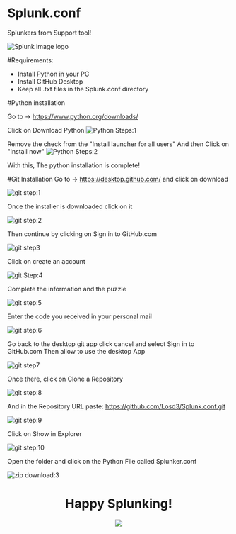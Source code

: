 # Splunk.conf
Splunkers from Support tool! 

![Splunk image logo](Images/5QoXjjQ.jpg)

#Requirements:
- Install Python in your PC 
- Install GitHub Desktop
- Keep all .txt files in the Splunk.conf directory 

#Python installation 

Go to -> https://www.python.org/downloads/

Click on Download Python 
![Python Steps:1](Images/py1.PNG)

Remove the check from the "Install launcher for all users" And then Click on "Install now" 
![Python Steps:2](Images/py2.PNG)

With this, The python installation is complete! 

#Git Installation
Go to -> https://desktop.github.com/  and click on download 

![git step:1](Images/git1.PNG)

Once the installer is downloaded click on it

![git step:2](Images/git2.PNG)

Then continue by clicking on Sign in to GitHub.com 

![git step3](Images/git3.PNG)

Click on create an account

![git Step:4](Images/git4.PNG)

Complete the information and the puzzle 

![git step:5](Images/git5.PNG)

Enter the code you received in your personal mail

![git step:6](Images/git6.PNG)

Go back to the desktop git app click cancel and select Sign in to GitHub.com
Then allow to use the desktop App 

![git step7](Images/git7.PNG)

Once there, click on Clone a Repository 

![git step:8](Images/git8.PNG)

And in the Repository URL paste: https://github.com/Losd3/Splunk.conf.git

![git step:9](Images/git9.PNG)

Click on Show in Explorer

![git step:10](Images/git10.PNG)

Open the folder and click on the Python File called Splunker.conf

![zip download:3](Images/zip4.PNG)

<h1 align="center">Happy Splunking! </h1>
<p align="center">
  <img src="Images/d__splunkest.png">
</p> 



